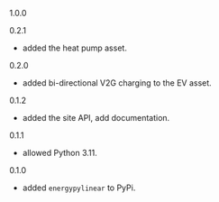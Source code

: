 1.0.0

0.2.1
- added the heat pump asset.

0.2.0
- added bi-directional V2G charging to the EV asset.

0.1.2
- added the site API, add documentation.

0.1.1
- allowed Python 3.11.

0.1.0
- added `energypylinear` to PyPi.
